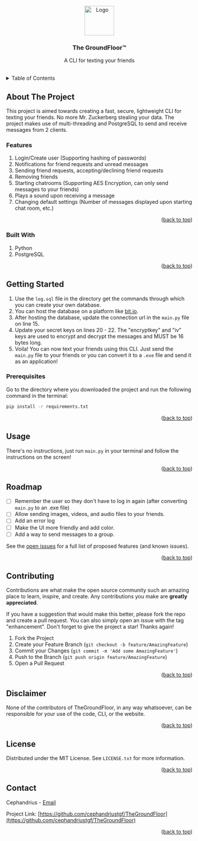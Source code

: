 <div id="top"></div>

<!-- PROJECT LOGO -->
<br />
<div align="center">
  <a href="https://github.com/cephandriustgf/TheGroundFloor">
    <img src="logo.ico" alt="Logo" width="80" height="80">
  </a>

<h3 align="center">The GroundFloor™</h3>

  <p align="center">
    A CLI for texting your friends
    <br />
    <br />
  </p>
</div>

<!-- TABLE OF CONTENTS -->
<details>
  <summary>Table of Contents</summary>
  <ol>
    <li>
      <a href="#about-the-project">About The Project</a>
      <ul>
        <li><a href="#built-with">Built With</a></li>
      </ul>
    </li>
    <li>
      <a href="#getting-started">Getting Started</a>
      <ul>
        <li><a href="#prerequisites">Prerequisites</a></li>
      </ul>
    </li>
    <li><a href="#usage">Usage</a></li>
    <li><a href="#roadmap">Roadmap</a></li>
    <li><a href="#contributing">Contributing</a></li>
    <li><a href="#disclaimer">Disclaimer</a></li>
    <li><a href="#license">License</a></li>
    <li><a href="#contact">Contact</a></li>
  </ol>
</details>

<!-- ABOUT THE PROJECT -->
## About The Project

This project is aimed towards creating a fast, secure, lightweight CLI for texting your friends. No more Mr. Zuckerberg stealing your data. The project makes use of multi-threading and PostgreSQL to send and receive messages from 2 clients.

### Features

1. Login/Create user (Supporting hashing of passwords)
1. Notifications for friend requests and unread messages
1. Sending friend requests, accepting/declining friend requests
1. Removing friends
1. Starting chatrooms (Supporting AES Encryption, can only send messages to your friends)
1. Plays a sound upon receiving a message
1. Changing default settings (Number of messages displayed upon starting chat room, etc.)

<p align="right">(<a href="#top">back to top</a>)</p>

### Built With

1. Python
1. PostgreSQL

<p align="right">(<a href="#top">back to top</a>)</p>

<!-- GETTING STARTED -->
## Getting Started

1. Use the `log.sql` file in the directory get the commands through which you can create your own database.
1. You can host the database on a platform like [bit.io](https://bit.io/).
1. After hosting the database, update the connection url in the `main.py` file on line 15.
1. Update your secret keys on lines 20 - 22. The "encryptkey" and "iv" keys are used to encrypt and decrypt the messages and MUST be 16 bytes long.
1. Voila! You can now text your friends using this CLI. Just send the `main.py` file to your friends or you can convert it to a `.exe` file and send it as an application!

### Prerequisites

Go to the directory where you downloaded the project and run the following command in the terminal:

```bash
pip install -r requirements.txt
```

<p align="right">(<a href="#top">back to top</a>)</p>

<!-- USAGE EXAMPLES -->
## Usage

There's no instructions, just run `main.py` in your terminal and follow the instructions on the screen!
<p align="right">(<a href="#top">back to top</a>)</p>

<!-- ROADMAP -->
## Roadmap

- [ ] Remember the user so they don't have to log in again (after converting `main.py` to an .exe file)
- [ ] Allow sending images, videos, and audio files to your friends.
- [ ] Add an error log
- [ ] Make the UI more friendly and add color.
- [ ] Add a way to send messages to a group.

See the [open issues](https://github.com/cephandriustgf/TheGroundFloor/issues) for a full list of proposed features (and known issues).

<p align="right">(<a href="#top">back to top</a>)</p>

<!-- CONTRIBUTING -->
## Contributing

Contributions are what make the open source community such an amazing place to learn, inspire, and create. Any contributions you make are **greatly appreciated**.

If you have a suggestion that would make this better, please fork the repo and create a pull request. You can also simply open an issue with the tag "enhancement".
Don't forget to give the project a star! Thanks again!

1. Fork the Project
2. Create your Feature Branch (`git checkout -b feature/AmazingFeature`)
3. Commit your Changes (`git commit -m 'Add some AmazingFeature'`)
4. Push to the Branch (`git push origin feature/AmazingFeature`)
5. Open a Pull Request

<p align="right">(<a href="#top">back to top</a>)</p>

<!-- DISCLAIMER -->
## Disclaimer

None of the contributors of TheGroundFloor, in any way whatsoever, can be responsible for your use of the code, CLI, or the website.

<p align="right">(<a href="#top">back to top</a>)</p>

<!-- LICENSE -->
## License

Distributed under the MIT License. See `LICENSE.txt` for more information.

<p align="right">(<a href="#top">back to top</a>)</p>

<!-- CONTACT -->
## Contact

Cephandrius - <a href = "mailto: cephandrius.tgf@gmail.com">Email</a>

Project Link: [https://github.com/cephandriustgf/TheGroundFloor](https://github.com/cephandriustgf/TheGroundFloor)

<p align="right">(<a href="#top">back to top</a>)</p>
